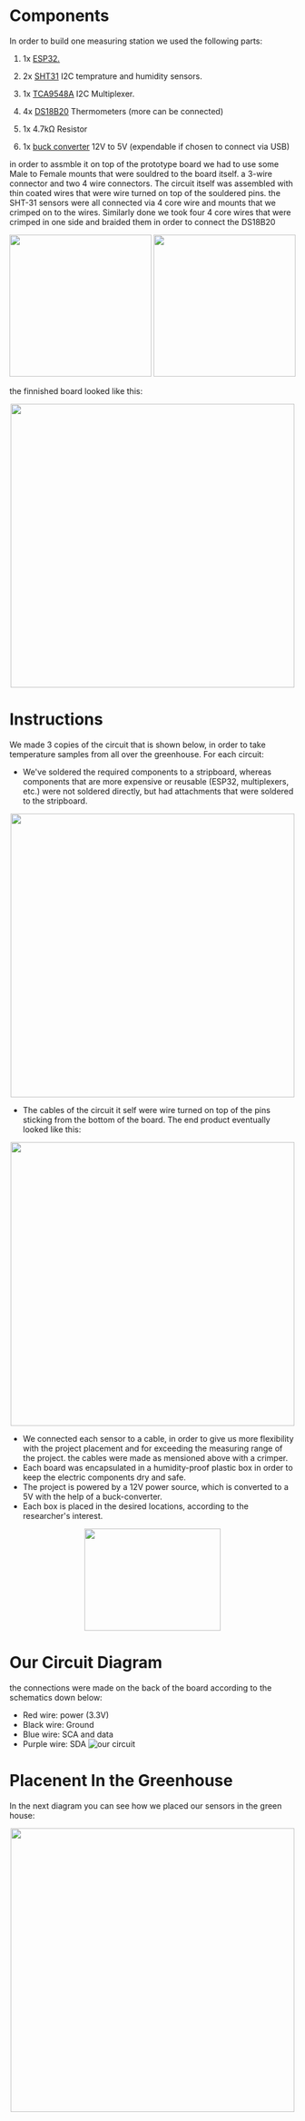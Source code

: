 # Components
In order to build one measuring station we used the following parts:
1. 1x <a href=http://esp32.net/>ESP32.</a><br>
    
2. 2x <a href=https://www.adafruit.com/product/2857>SHT31</a> I2C temprature and humidity sensors.<br>
    
3. 1x <a href=https://www.adafruit.com/product/2717>TCA9548A</a> I2C Multiplexer.<br>
    
4. 4x <a href=https://components101.com/sensors/ds18b20-temperature-sensor>DS18B20</a> Thermometers (more can be connected)<br>
    
5. 1x 4.7kΩ Resistor
6. 1x <a href=https://www.electricaltechnology.org/2019/11/12v-to-5v-converter-circuit.html>buck converter</a> 12V to 5V (expendable if chosen to connect via USB)<br>
    

in order to assmble it on top of the prototype board we had to use some Male to Female mounts that were souldred to the board itself. a 3-wire connector and two 4 wire connectors. The circuit itself was assembled with thin coated wires that were wire turned on top of the souldered pins. the SHT-31 sensors were all connected via 4 core wire and mounts that we crimped on to the wires. Similarly done we took four 4 core wires that were crimped in one side and braided them in order to connect the DS18B20
<p align="center">
<img src="https://user-images.githubusercontent.com/107586157/179503265-cf8b6dca-74e1-472b-b501-014e89592f5e.jpg"
 width="250">
<img src="https://user-images.githubusercontent.com/107586157/179503285-519fa5cc-1895-463d-bb79-a580dbd000da.jpg"
 width="250">
</p>



the finnished board looked like this:
<p align="center">
<img src="https://user-images.githubusercontent.com/107586157/176545093-fced8147-ff82-42ee-ba7c-0c1321bde8c0.jpg" width="500">
</p>



# Instructions
We made 3 copies of the circuit that is shown below, in order to take temperature samples from all over the greenhouse.
For each circuit:
- We've soldered the required components to a stripboard, whereas components that are more expensive or reusable (ESP32, multiplexers, etc.) were not soldered directly, but had attachments that were soldered to the stripboard. 

<p align="center">
<img src="https://user-images.githubusercontent.com/107586157/179499913-a73bff3c-98ab-454f-9c52-4b709d5014f8.jpg"
 width="500">
</p>

- The cables of the circuit it self were wire turned on top of the pins sticking from the bottom of the board.
The end product eventually looked like this:
<p align="center">
<img src="https://user-images.githubusercontent.com/107586157/179501659-e907ddfa-2379-4350-8548-bf6f3d85b60d.jpg"
 width="500">
</p>

- We connected each sensor to a cable, in order to give us more flexibility with the project placement and for exceeding the measuring range of the project. the cables were made as mensioned above with a crimper.
- Each board was encapsulated in a humidity-proof plastic box in order to keep the electric components dry and safe.
- The project is powered by a 12V power source, which is converted to a 5V with the help of a buck-converter.
- Each box is placed in the desired locations, according to the researcher's interest.


<p align="center">
    <img src="https://media1.giphy.com/media/xUNd9Z3IC4IwJ1uLjG/giphy.gif?cid=ecf05e47fbe75gfwukjvw7pw0nf0wnh708c2cdkuaogn1j3m&rid=giphy.gif&ct=g" width="240" height="180" frameBorder="0">
</p>

# Our Circuit Diagram
the connections were made on the back of the board according to the schematics down below:

- Red wire: power (3.3V)
- Black wire: Ground
- Blue wire: SCA and data
- Purple wire: SDA
![our circuit](https://user-images.githubusercontent.com/107586157/176541063-b7465c39-da76-41f2-b240-bf56e5ab83b7.jpg)

# Placenent In the Greenhouse
In the next diagram you can see how we placed our sensors in the green house:


<p align="center">
<img src="https://user-images.githubusercontent.com/107586157/179716474-ea1f0dcb-6fa3-47ad-b6d6-496f8eecfdbb.jpg"
 width="500">
</p>

